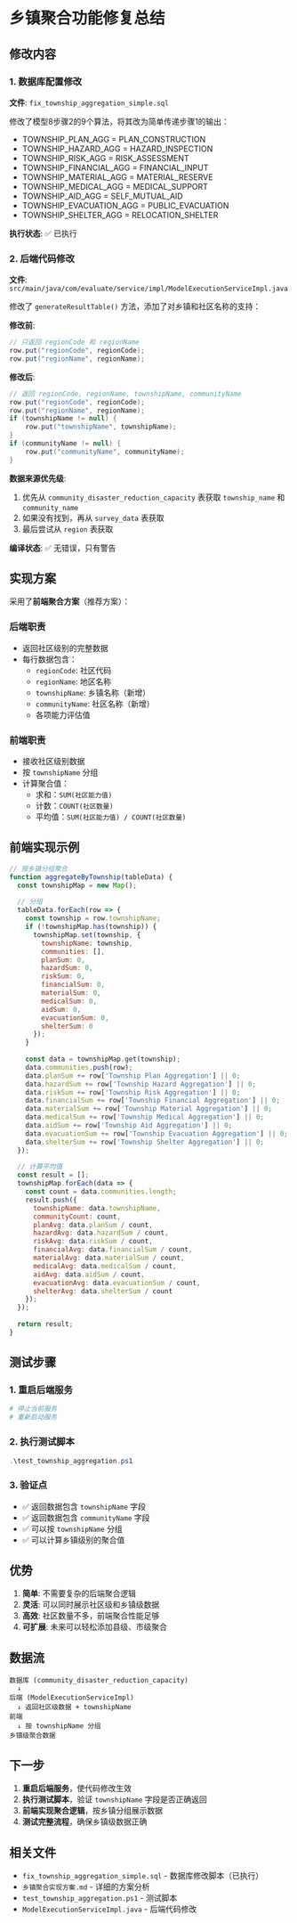 # 乡镇聚合功能修复总结

## 修改内容

### 1. 数据库配置修改
**文件**: `fix_township_aggregation_simple.sql`

修改了模型8步骤2的9个算法，将其改为简单传递步骤1的输出：
- TOWNSHIP_PLAN_AGG = PLAN_CONSTRUCTION
- TOWNSHIP_HAZARD_AGG = HAZARD_INSPECTION
- TOWNSHIP_RISK_AGG = RISK_ASSESSMENT
- TOWNSHIP_FINANCIAL_AGG = FINANCIAL_INPUT
- TOWNSHIP_MATERIAL_AGG = MATERIAL_RESERVE
- TOWNSHIP_MEDICAL_AGG = MEDICAL_SUPPORT
- TOWNSHIP_AID_AGG = SELF_MUTUAL_AID
- TOWNSHIP_EVACUATION_AGG = PUBLIC_EVACUATION
- TOWNSHIP_SHELTER_AGG = RELOCATION_SHELTER

**执行状态**: ✅ 已执行

### 2. 后端代码修改
**文件**: `src/main/java/com/evaluate/service/impl/ModelExecutionServiceImpl.java`

修改了 `generateResultTable()` 方法，添加了对乡镇和社区名称的支持：

**修改前**:
```java
// 只返回 regionCode 和 regionName
row.put("regionCode", regionCode);
row.put("regionName", regionName);
```

**修改后**:
```java
// 返回 regionCode, regionName, townshipName, communityName
row.put("regionCode", regionCode);
row.put("regionName", regionName);
if (townshipName != null) {
    row.put("townshipName", townshipName);
}
if (communityName != null) {
    row.put("communityName", communityName);
}
```

**数据来源优先级**:
1. 优先从 `community_disaster_reduction_capacity` 表获取 `township_name` 和 `community_name`
2. 如果没有找到，再从 `survey_data` 表获取
3. 最后尝试从 `region` 表获取

**编译状态**: ✅ 无错误，只有警告

## 实现方案

采用了**前端聚合方案**（推荐方案）：

### 后端职责
- 返回社区级别的完整数据
- 每行数据包含：
  - `regionCode`: 社区代码
  - `regionName`: 地区名称
  - `townshipName`: 乡镇名称（新增）
  - `communityName`: 社区名称（新增）
  - 各项能力评估值

### 前端职责
- 接收社区级别数据
- 按 `townshipName` 分组
- 计算聚合值：
  - 求和：`SUM(社区能力值)`
  - 计数：`COUNT(社区数量)`
  - 平均值：`SUM(社区能力值) / COUNT(社区数量)`

## 前端实现示例

```javascript
// 按乡镇分组聚合
function aggregateByTownship(tableData) {
  const townshipMap = new Map();
  
  // 分组
  tableData.forEach(row => {
    const township = row.townshipName;
    if (!townshipMap.has(township)) {
      townshipMap.set(township, {
        townshipName: township,
        communities: [],
        planSum: 0,
        hazardSum: 0,
        riskSum: 0,
        financialSum: 0,
        materialSum: 0,
        medicalSum: 0,
        aidSum: 0,
        evacuationSum: 0,
        shelterSum: 0
      });
    }
    
    const data = townshipMap.get(township);
    data.communities.push(row);
    data.planSum += row['Township Plan Aggregation'] || 0;
    data.hazardSum += row['Township Hazard Aggregation'] || 0;
    data.riskSum += row['Township Risk Aggregation'] || 0;
    data.financialSum += row['Township Financial Aggregation'] || 0;
    data.materialSum += row['Township Material Aggregation'] || 0;
    data.medicalSum += row['Township Medical Aggregation'] || 0;
    data.aidSum += row['Township Aid Aggregation'] || 0;
    data.evacuationSum += row['Township Evacuation Aggregation'] || 0;
    data.shelterSum += row['Township Shelter Aggregation'] || 0;
  });
  
  // 计算平均值
  const result = [];
  townshipMap.forEach(data => {
    const count = data.communities.length;
    result.push({
      townshipName: data.townshipName,
      communityCount: count,
      planAvg: data.planSum / count,
      hazardAvg: data.hazardSum / count,
      riskAvg: data.riskSum / count,
      financialAvg: data.financialSum / count,
      materialAvg: data.materialSum / count,
      medicalAvg: data.medicalSum / count,
      aidAvg: data.aidSum / count,
      evacuationAvg: data.evacuationSum / count,
      shelterAvg: data.shelterSum / count
    });
  });
  
  return result;
}
```

## 测试步骤

### 1. 重启后端服务
```bash
# 停止当前服务
# 重新启动服务
```

### 2. 执行测试脚本
```powershell
.\test_township_aggregation.ps1
```

### 3. 验证点
- ✅ 返回数据包含 `townshipName` 字段
- ✅ 返回数据包含 `communityName` 字段
- ✅ 可以按 `townshipName` 分组
- ✅ 可以计算乡镇级别的聚合值

## 优势

1. **简单**: 不需要复杂的后端聚合逻辑
2. **灵活**: 可以同时展示社区级和乡镇级数据
3. **高效**: 社区数量不多，前端聚合性能足够
4. **可扩展**: 未来可以轻松添加县级、市级聚合

## 数据流

```
数据库 (community_disaster_reduction_capacity)
  ↓
后端 (ModelExecutionServiceImpl)
  ↓ 返回社区级数据 + townshipName
前端
  ↓ 按 townshipName 分组
乡镇级聚合数据
```

## 下一步

1. **重启后端服务**，使代码修改生效
2. **执行测试脚本**，验证 `townshipName` 字段是否正确返回
3. **前端实现聚合逻辑**，按乡镇分组展示数据
4. **测试完整流程**，确保乡镇级数据正确

## 相关文件

- `fix_township_aggregation_simple.sql` - 数据库修改脚本（已执行）
- `乡镇聚合实现方案.md` - 详细的方案分析
- `test_township_aggregation.ps1` - 测试脚本
- `ModelExecutionServiceImpl.java` - 后端代码修改
